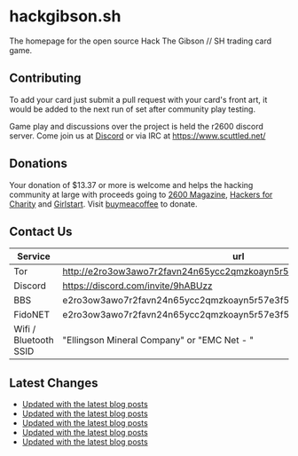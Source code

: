 # hackgibson.sh
The homepage for the open source Hack The Gibson // SH trading card game.


## Contributing

To add your card just submit a pull request with your card's front art, it would be added to the next run of set after community play testing.

Game play and discussions over the project is held the r2600 discord server. Come join us at [Discord](https://discord.com/invite/9hABUzz) or via IRC at https://www.scuttled.net/


## Donations

Your donation of $13.37 or more is welcome and helps the hacking community at large with proceeds going to [2600 Magazine](https://2600.com/), [Hackers for Charity](https://hackersforcharity.org) and [Girlstart](https://girlstart.org).  Visit [buymeacoffee](https://www.buymeacoffee.com/hackgibson.sh) to donate.


## Contact Us

Service | url
-|-
Tor | http://e2ro3ow3awo7r2favn24n65ycc2qmzkoayn5r57e3f56nvjwdcgg32ad.onion
Discord | https://discord.com/invite/9hABUzz
BBS | e2ro3ow3awo7r2favn24n65ycc2qmzkoayn5r57e3f56nvjwdcgg32ad.onion:23
FidoNET | e2ro3ow3awo7r2favn24n65ycc2qmzkoayn5r57e3f56nvjwdcgg32ad.onion:24554
Wifi / Bluetooth SSID | "Ellingson Mineral Company" or "EMC Net - <fidonet address>"

## Latest Changes
<!-- BLOG-POST-LIST:START -->
- [Updated with the latest blog posts](https://github.com/DFW2600/hackgibson.sh/commit/c5463de7493f75670c4de22c16c31cac965b9cc0)
- [Updated with the latest blog posts](https://github.com/DFW2600/hackgibson.sh/commit/e680d63ea970fa4ad72f4272a31f4b80c388e812)
- [Updated with the latest blog posts](https://github.com/DFW2600/hackgibson.sh/commit/f19611951ee0b1bea052310dc4b6fe4099fe694c)
- [Updated with the latest blog posts](https://github.com/DFW2600/hackgibson.sh/commit/0610b28433fcd952493a74d9daccdc5953e0a87d)
- [Updated with the latest blog posts](https://github.com/DFW2600/hackgibson.sh/commit/f4266b5c5f692b513746859aa3b8c7b51c84b76b)
<!-- BLOG-POST-LIST:END -->
